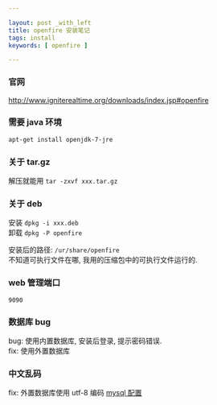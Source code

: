 ```yaml
---

layout: post _with_left
title: openfire 安装笔记
tags: install
keywords: [ openfire ]

---
```


### 官网
http://www.igniterealtime.org/downloads/index.jsp#openfire

### 需要 java 环境
```sh
apt-get install openjdk-7-jre
```

### 关于 tar.gz
解压就能用 `tar -zxvf xxx.tar.gz`

### 关于 deb
安装 `dpkg -i xxx.deb`    
卸载 `dpkg -P openfire`   

安装后的路径: `/ur/share/openfire`    
不知道可执行文件在哪, 我用的压缩包中的可执行文件运行的.   

### web 管理端口
`9090`

### 数据库 bug
bug: 使用内置数据库, 安装后登录, 提示密码错误.    
fix: 使用外置数据库    

### 中文乱码
fix: 外置数据库使用 utf-8 编码 [mysql 配置](/2015/07/mysql-settings.html)
